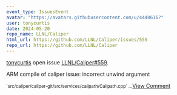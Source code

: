```yaml
---
event_type: IssuesEvent
avatar: "https://avatars.githubusercontent.com/u/4448616?"
user: tonycurtis
date: 2024-05-20
repo_name: LLNL/Caliper
html_url: https://github.com/LLNL/Caliper/issues/559
repo_url: https://github.com/LLNL/Caliper
---
```


<a href='https://github.com/tonycurtis' target='_blank'>tonycurtis</a> open issue <a href='https://github.com/LLNL/Caliper/issues/559' target='_blank'>LLNL/Caliper#559</a>.

<p>ARM compile of caliper issue: incorrect unwind argument</p><small>`src/caliper/caliper-git/src/services/callpath/Callpath.cpp`...</small><a href='https://github.com/LLNL/Caliper/issues/559' target='_blank'>View Comment</a>